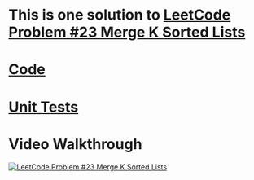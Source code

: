 # This is one solution to [LeetCode Problem #23 Merge K Sorted Lists](https://leetcode.com/problems/merge-k-sorted-lists/)

# [Code](merge_k_sorted_lists.py)

# [Unit Tests](merge_k_sorted_lists_test.py)


# Video Walkthrough

[![LeetCode Problem #23 Merge K Sorted Lists](https://img.youtube.com/vi/vDQVsP0BbGA/0.jpg)](https://www.youtube.com/watch?v=vDQVsP0BbGA)
